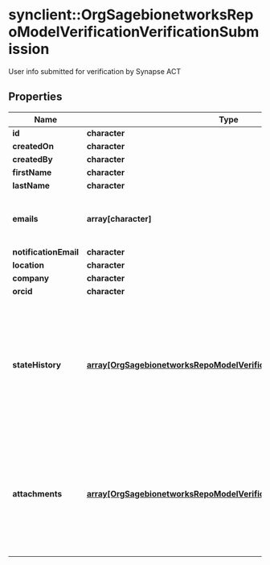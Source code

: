 # synclient::OrgSagebionetworksRepoModelVerificationVerificationSubmission

User info submitted for verification by Synapse ACT

## Properties
Name | Type | Description | Notes
------------ | ------------- | ------------- | -------------
**id** | **character** |  | [optional] 
**createdOn** | **character** |  | [optional] 
**createdBy** | **character** |  | [optional] 
**firstName** | **character** |  | [optional] 
**lastName** | **character** |  | [optional] 
**emails** | **array[character]** | The list of user email addresses registered to this user. | [optional] 
**notificationEmail** | **character** |  | [optional] 
**location** | **character** |  | [optional] 
**company** | **character** |  | [optional] 
**orcid** | **character** |  | [optional] 
**stateHistory** | [**array[OrgSagebionetworksRepoModelVerificationVerificationState]**](org.sagebionetworks.repo.model.verification.VerificationState.md) | List of state changes the submission has passed through, ordered by time.  The last in the list contains the current state of the submission. | [optional] 
**attachments** | [**array[OrgSagebionetworksRepoModelVerificationAttachmentMetadata]**](org.sagebionetworks.repo.model.verification.AttachmentMetadata.md) | Metadata of Files attached to the submission. The list will be emptied after the state is APPROVED or REJECTED. | [optional] 


